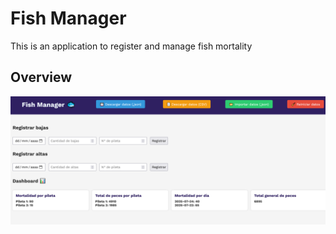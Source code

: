 # Fish Manager

This is an application to register and manage fish mortality


## Overview


![](./screenshot.png)











